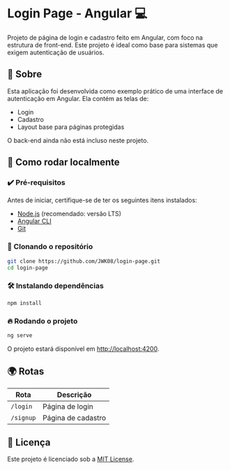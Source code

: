 
# Login Page - Angular 💻

Projeto de página de login e cadastro feito em Angular, com foco na estrutura de front-end. Este projeto é ideal como base para sistemas que exigem autenticação de usuários.

## 📌 Sobre

Esta aplicação foi desenvolvida como exemplo prático de uma interface de autenticação em Angular. Ela contém as telas de:

- Login
- Cadastro
- Layout base para páginas protegidas

O back-end ainda não está incluso neste projeto.

## 🚀 Como rodar localmente

### ✔️ Pré-requisitos

Antes de iniciar, certifique-se de ter os seguintes itens instalados:

- [Node.js](https://nodejs.org/) (recomendado: versão LTS)
- [Angular CLI](https://angular.io/cli)
- [Git](https://git-scm.com/)

### 🔄 Clonando o repositório

```bash
git clone https://github.com/JWK08/login-page.git
cd login-page
```

### 🛠️ Instalando dependências

```bash
npm install
```

### 🔥 Rodando o projeto

```bash
ng serve
```

O projeto estará disponível em [http://localhost:4200](http://localhost:4200).

## 🌍 Rotas

| Rota      | Descrição          |
| --------- | ------------------ |
| `/login`  | Página de login    |
| `/signup` | Página de cadastro |

## 📝 Licença

Este projeto é licenciado sob a [MIT License](LICENSE).

